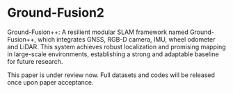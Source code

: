 # Ground-Fusion2
Ground-Fusion++: 
A resilient modular SLAM framework named Ground-Fusion++, which integrates GNSS, RGB-D camera, IMU, wheel odometer and LiDAR. This system achieves robust localization and promising mapping in large-scale environments, establishing a strong and adaptable baseline for future research.

This paper is under review now. Full datasets and codes will be released once upon paper acceptance.
